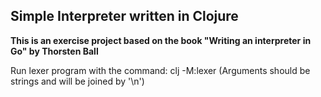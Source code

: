 ## Simple Interpreter written in Clojure

__This is an exercise project based on the book "Writing an interpreter in Go" by Thorsten Ball__

Run lexer program with the command: 
  clj -M:lexer <args>
  (Arguments should be strings and will be joined by '\n') 
